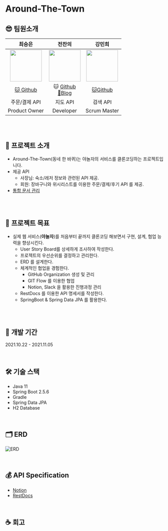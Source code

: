 # Around-The-Town

## 😎 팀원소개

|최승은|전찬의|강민희|
|:------:|:---:|:---:|
|<img src="https://avatars.githubusercontent.com/u/60170616?v=4" width="100" height="100"/>|<img href="https://github.com/jcu011" src="https://avatars.githubusercontent.com/u/15929412?s=400&u=3676187e69a292d74de052753baa512d024e4335&v=4" width="100" height="100" />|<img src="https://avatars.githubusercontent.com/u/48939305?v=4" width="100" height="100"/>|
|[🐱 Github](https://github.com/cse0518)|🐱 [Github](https://github.com/jcu011) <br/> [🍯Blog](https://barbera.tistory.com/)|[🐱Github](https://github.com/minhee0327)|
|주문/결제 API|지도 API|검색 API|
|Product Owner|Developer|Scrum Master|

<br/>
<br/>

## 🏡 프로젝트 소개

- Around-The-Town(동네 한 바퀴)는 야놀자의 서비스를 클론코딩하는 프로젝트입니다.
- 제공 API
    - 사장님: 숙소/레저 정보와 관련된 API 제공.
    - 회원: 장바구니와 위시리스트를 이용한 주문/결제/후기 API 를 제공.
- [통합 문서 관리](https://backend-devcourse.notion.site/Around-The-Town-d3c47e1994f548c6aaf68e82c100b3c2)

<br/><br/>

## 🎯 프로젝트 목표

- 실제 웹 서비스(**야놀자**)를 처음부터 끝까지 클론코딩 해보면서 구현, 설계, 협업 능력을 향상시킨다.
    - User Story Board를 상세하게 조사하여 작성한다.
    - 프로젝트의 우선순위를 결정하고 관리한다.
    - ERD 를 설계한다.
    - 체계적인 협업을 경험한다.
        - GitHub Organization 생성 및 관리
        - GIT Flow 를 이용한 협업
        - Notion, Slack 을 활용한 진행과정 관리
    - RestDocs 를 이용한 API 명세서를 작성한다.
    - SpringBoot & Spring Data JPA 를 활용한다.

<br/>
<br/>

## 📆 개발 기간

2021.10.22 - 2021.11.05

<br/>

## 🛠️ 기술 스택

- Java 11
- Spring Boot 2.5.6
- Gradle
- Spring Data JPA
- H2 Database

<br/>

## 🗂️ ERD

![ERD](https://s3.us-west-2.amazonaws.com/secure.notion-static.com/b5068b6a-b0c2-471a-b9c5-affa88c607ac/%EB%8F%99%EB%84%A4%ED%95%9C%EB%B0%94%ED%80%B4_%ED%85%8C%EC%9D%B4%EB%B8%94%EA%B5%AC%EC%A1%B02.jpg?X-Amz-Algorithm=AWS4-HMAC-SHA256&X-Amz-Credential=AKIAT73L2G45O3KS52Y5%2F20211105%2Fus-west-2%2Fs3%2Faws4_request&X-Amz-Date=20211105T063900Z&X-Amz-Expires=86400&X-Amz-Signature=3fd7e72946e9e28b7418f9a8c5e07d3b025439e4a92ae0c2b14d75b192a3a0a0&X-Amz-SignedHeaders=host&response-content-disposition=filename%20%3D%22%25EB%258F%2599%25EB%2584%25A4%25ED%2595%259C%25EB%25B0%2594%25ED%2580%25B4%2520%25ED%2585%258C%25EC%259D%25B4%25EB%25B8%2594%25EA%25B5%25AC%25EC%25A1%25B02.jpg%22)

<br/>

## 💰 API Specification

* [Notion](https://backend-devcourse.notion.site/API-Spec-9a1fbd68e2994cb5b52e0d16023f3d42)
* [RestDocs](#)

<br/>

## ☕ 회고
